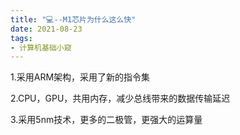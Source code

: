 ```yaml
---
title: "💻--M1芯片为什么这么快"
date: 2021-08-23
tags: 
- 计算机基础小窥
---
```

1.采用ARM架构，采用了新的指令集

2.CPU，GPU，共用内存，减少总线带来的数据传输延迟

3.采用5nm技术，更多的二极管，更强大的运算量
